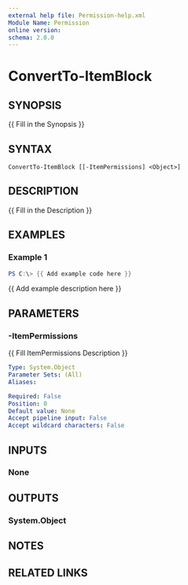 ```yaml
---
external help file: Permission-help.xml
Module Name: Permission
online version:
schema: 2.0.0
---
```


# ConvertTo-ItemBlock

## SYNOPSIS
{{ Fill in the Synopsis }}

## SYNTAX

```
ConvertTo-ItemBlock [[-ItemPermissions] <Object>]
```

## DESCRIPTION
{{ Fill in the Description }}

## EXAMPLES

### Example 1
```powershell
PS C:\> {{ Add example code here }}
```

{{ Add example description here }}

## PARAMETERS

### -ItemPermissions
{{ Fill ItemPermissions Description }}

```yaml
Type: System.Object
Parameter Sets: (All)
Aliases:

Required: False
Position: 0
Default value: None
Accept pipeline input: False
Accept wildcard characters: False
```

## INPUTS

### None

## OUTPUTS

### System.Object
## NOTES

## RELATED LINKS

